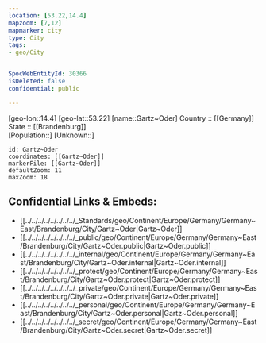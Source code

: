 ```yaml
---
location: [53.22,14.4] 
mapzoom: [7,12] 
mapmarker: city 
type: City
tags:
- geo/City


SpocWebEntityId: 30366
isDeleted: false
confidential: public

---
```

[geo-lon::14.4] 
[geo-lat::53.22] 
[name::Gartz~Oder] 
Country :: [[Germany]]  
State :: [[Brandenburg]]  
[Population::] 
[Unknown::] 


```leaflet
id: Gartz~Oder
coordinates: [[Gartz~Oder]] 
markerFile: [[Gartz~Oder]] 
defaultZoom: 11 
maxZoom: 18
```


## Confidential Links & Embeds: 
- [[../../../../../../../../_Standards/geo/Continent/Europe/Germany/Germany~East/Brandenburg/City/Gartz~Oder|Gartz~Oder]] 
- [[../../../../../../../../_public/geo/Continent/Europe/Germany/Germany~East/Brandenburg/City/Gartz~Oder.public|Gartz~Oder.public]] 
- [[../../../../../../../../_internal/geo/Continent/Europe/Germany/Germany~East/Brandenburg/City/Gartz~Oder.internal|Gartz~Oder.internal]] 
- [[../../../../../../../../_protect/geo/Continent/Europe/Germany/Germany~East/Brandenburg/City/Gartz~Oder.protect|Gartz~Oder.protect]] 
- [[../../../../../../../../_private/geo/Continent/Europe/Germany/Germany~East/Brandenburg/City/Gartz~Oder.private|Gartz~Oder.private]] 
- [[../../../../../../../../_personal/geo/Continent/Europe/Germany/Germany~East/Brandenburg/City/Gartz~Oder.personal|Gartz~Oder.personal]] 
- [[../../../../../../../../_secret/geo/Continent/Europe/Germany/Germany~East/Brandenburg/City/Gartz~Oder.secret|Gartz~Oder.secret]] 
